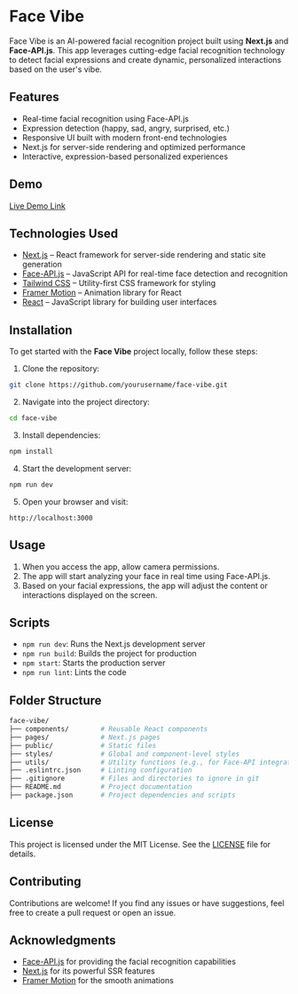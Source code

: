 # Face Vibe

Face Vibe is an AI-powered facial recognition project built using **Next.js** and **Face-API.js**. This app leverages cutting-edge facial recognition technology to detect facial expressions and create dynamic, personalized interactions based on the user's vibe.

## Features

- Real-time facial recognition using Face-API.js
- Expression detection (happy, sad, angry, surprised, etc.)
- Responsive UI built with modern front-end technologies
- Next.js for server-side rendering and optimized performance
- Interactive, expression-based personalized experiences

## Demo

[Live Demo Link]()

## Technologies Used

- [Next.js](https://nextjs.org/) – React framework for server-side rendering and static site generation
- [Face-API.js](https://justadudewhohacks.github.io/face-api.js/docs/index.html) – JavaScript API for real-time face detection and recognition
- [Tailwind CSS](https://tailwindcss.com/) – Utility-first CSS framework for styling
- [Framer Motion](https://www.framer.com/motion/) – Animation library for React
- [React](https://reactjs.org/) – JavaScript library for building user interfaces

## Installation

To get started with the **Face Vibe** project locally, follow these steps:

1. Clone the repository:

```bash
git clone https://github.com/yourusername/face-vibe.git
```

2. Navigate into the project directory:

```bash
cd face-vibe
```

3. Install dependencies:

```bash
npm install
```

4. Start the development server:

```bash
npm run dev
```

5. Open your browser and visit:

```
http://localhost:3000
```

## Usage

1. When you access the app, allow camera permissions.
2. The app will start analyzing your face in real time using Face-API.js.
3. Based on your facial expressions, the app will adjust the content or interactions displayed on the screen.

## Scripts

- `npm run dev`: Runs the Next.js development server
- `npm run build`: Builds the project for production
- `npm start`: Starts the production server
- `npm run lint`: Lints the code

## Folder Structure

```bash
face-vibe/
├── components/        # Reusable React components
├── pages/             # Next.js pages
├── public/            # Static files
├── styles/            # Global and component-level styles
├── utils/             # Utility functions (e.g., for Face-API integration)
├── .eslintrc.json     # Linting configuration
├── .gitignore         # Files and directories to ignore in git
├── README.md          # Project documentation
├── package.json       # Project dependencies and scripts
```

## License

This project is licensed under the MIT License. See the [LICENSE](LICENSE) file for details.

## Contributing

Contributions are welcome! If you find any issues or have suggestions, feel free to create a pull request or open an issue.

## Acknowledgments

- [Face-API.js](https://justadudewhohacks.github.io/face-api.js/) for providing the facial recognition capabilities
- [Next.js](https://nextjs.org/) for its powerful SSR features
- [Framer Motion](https://www.framer.com/motion/) for the smooth animations
